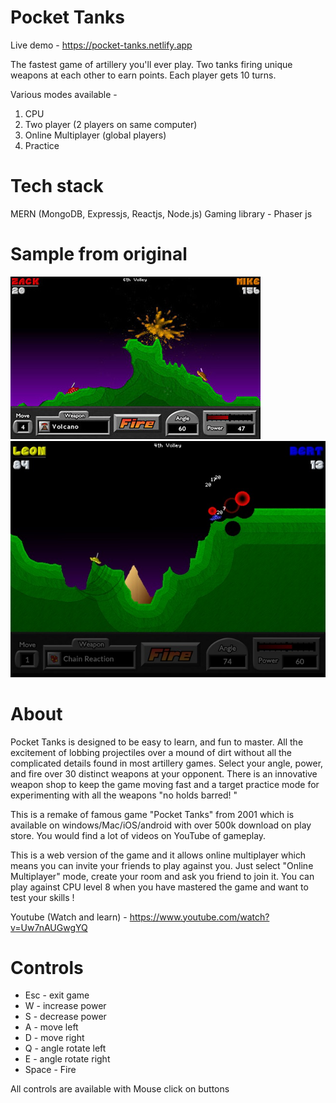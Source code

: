 # Pocket Tanks

Live demo - https://pocket-tanks.netlify.app

The fastest game of artillery you'll ever play. Two tanks firing unique weapons at each other to earn points. Each player gets 10 turns.

Various modes available -

1. CPU
2. Two player (2 players on same computer)
3. Online Multiplayer (global players)
4. Practice

# Tech stack

MERN (MongoDB, Expressjs, Reactjs, Node.js)
Gaming library - Phaser js

# Sample from original

![alt text](https://github.com/Amankumar321/pocket-tanks/blob/6b8af457f00a59afbba9ddd35206e5803a484950/564da9c610227989f789a120bbee611c.jpeg)
![alt text](https://github.com/Amankumar321/pocket-tanks/blob/6b8af457f00a59afbba9ddd35206e5803a484950/643x0w.jpg)

# About

Pocket Tanks is designed to be easy to learn, and fun to master. All the excitement of lobbing projectiles over a mound of dirt without all the complicated details found in most artillery games. Select your angle, power, and fire over 30 distinct weapons at your opponent. There is an innovative weapon shop to keep the game moving fast and a target practice mode for experimenting with all the weapons "no holds barred! "  

This is a remake of famous game "Pocket Tanks" from 2001 which is available on windows/Mac/iOS/android with over 500k download on play store. You would find a lot of videos on YouTube of gameplay.

This is a web version of the game and it allows online multiplayer which means you can invite your friends to play against you. Just select "Online Multiplayer" mode, create your room and ask you friend to join it. You can play against CPU level 8 when you have mastered the game and want to test your skills !

Youtube (Watch and learn) - https://www.youtube.com/watch?v=Uw7nAUGwgYQ

# Controls

- Esc - exit game
- W - increase power
- S - decrease power
- A - move left
- D - move right
- Q - angle rotate left
- E - angle rotate right
- Space - Fire

All controls are available with Mouse click on buttons